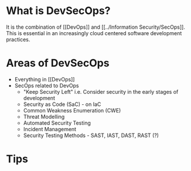 # What is DevSecOps?
It is the combination of [[DevOps]] and [[../Information Security/SecOps]]. This is essential in an increasingly cloud centered software development practices.

# Areas of DevSecOps
- Everything in [[DevOps]]
- SecOps related to DevOps
	- "Keep Security Left" i.e. Consider security in the early stages of development
	- Security as Code (SaC) - on IaC
	- Common Weakness Enumeration (CWE)
	- Threat Modelling
	- Automated Security Testing
	- Incident Management
	- Security Testing Methods - SAST, IAST, DAST, RAST (?)

# Tips